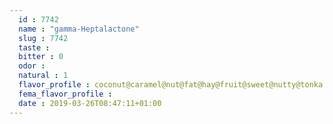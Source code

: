```yaml
---
  id : 7742
  name : "gamma-Heptalactone"
  slug : 7742
  taste : 
  bitter : 0
  odor : 
  natural : 1
  flavor_profile : coconut@caramel@nut@fat@hay@fruit@sweet@nutty@tonka
  fema_flavor_profile : 
  date : 2019-03-26T08:47:11+01:00
---
```



